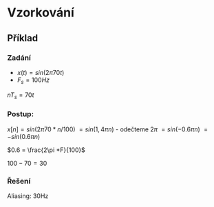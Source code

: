 # Vzorkování
## Příklad
### Zadání
- $x(t) = sin(2\pi 70t)$
- $F_s = 100Hz$

$nT_s = 70t$
### Postup:
$x[n] = sin(2\pi 70* n/100)$
$= sin(1,4\pi n)$ - odečteme $2\pi$
$= sin(-0.6\pi n)$
$= -sin(0.6\pi n)$

$0.6 = \frac{2\pi *F}{100}$

$100-70 = 30$
### Řešení
Aliasing: $30$Hz